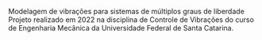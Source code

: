 Modelagem de vibrações para sistemas de múltiplos graus de liberdade
Projeto realizado em 2022 na disciplina de Controle de Vibrações do curso de Engenharia Mecânica da Universidade Federal de Santa Catarina.
